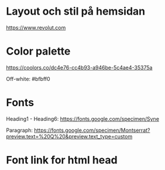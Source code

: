 # Layout och stil på hemsidan

https://www.revolut.com

# Color palette

https://coolors.co/dc4e76-cc4b93-a946be-5c4ae4-35375a

Off-white: #bfbff0

# Fonts

Heading1 - Heading6:
https://fonts.google.com/specimen/Syne

Paragraph:
https://fonts.google.com/specimen/Montserrat?preview.text=%20Q%20&preview.text_type=custom

# Font link for html head

<link rel="preconnect" href="https://fonts.googleapis.com"><link rel="preconnect" href="https://fonts.gstatic.com" crossorigin><link href="https://fonts.googleapis.com/css2?family=Montserrat:ital,wght@0,100;0,200;0,300;0,400;0,500;0,600;0,700;0,800;0,900;1,100;1,200;1,300;1,400;1,500;1,600;1,700;1,800;1,900&family=Press+Start+2P&family=Syne:wght@400;500;600;700;800&display=swap" rel="stylesheet">
